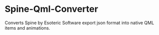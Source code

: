 Spine-Qml-Converter
===================

Converts Spine by Esoteric Software export json format into native QML items and animations.
